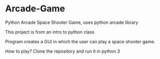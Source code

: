 # Arcade-Game
Python Arcade Space Shooter Game, uses python arcade library

This project is from an intro to python class

Program creates a GUI in which the user can play a space shooter game.

How to play?
Clone the repository and run it in python 3
